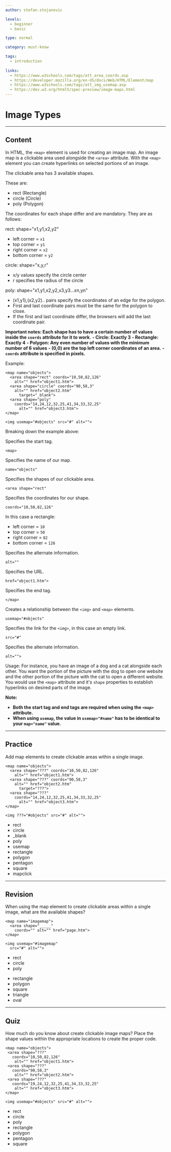 ```yaml
---
author: stefan.stojanovic

levels:
  - beginner
  - basic

type: normal

category: must-know

tags:
  - introduction
  
links:
  - https://www.w3schools.com/tags/att_area_coords.asp
  - https://developer.mozilla.org/en-US/docs/Web/HTML/Element/map
  - https://www.w3schools.com/tags/att_img_usemap.asp
  - https://dev.w3.org/html5/spec-preview/image-maps.html
---
```

# Image Types
---
## Content


In HTML, the `<map>` element is used for creating an image map. An image map is a clickable area used alongside the `<area>` attribute. With the `<map>` element you can create hyperlinks on selected portions of an image. 

The clickable area has 3 available shapes.

These are:
  - rect (Rectangle)
  - circle (Circle)
  - poly (Polygon)

The coordinates for each shape differ and are mandatory.
They are as follows:

rect: shape="x1,y1,x2,y2"
  - left corner = `x1`
  - top corner = `y1`
  - right corner = `x2`
  - bottom corner = `y2`

circle: shape="x,y,r"
  - x/y values specify the circle center
  - r specifies the radius of the circle
  
poly: shape="x1,y1,x2,y2,x3,y3...xn,yn"
  - (x1,y1),(x2,y2).. pairs specify the coordinates of an edge for the polygon.
  - First and last coordinate pairs must be the same for the polygon to close.
  - If the first and last coordinate differ, the browsers will add the last coordinate pair.
  
 
**Important notes: Each shape has to have a certain number of values inside the `coords` attribute for it to work.**
  **- Circle: Exactly 3**
  **- Rectangle: Exactly 4**
  **- Polygon: Any even number of values with the minimum number of 6 values**
  **- (0,0) are the top left corner coordinates of an area.**
  **- `coords` attribute is specified in pixels.**


Example:
```
<map name="objects">
  <area shape="rect" coords="10,50,82,126"
    alt="" href="object1.htm">
  <area shape="circle" coords="90,58,3"
    alt="" href="object2.htm" 
      target="_blank">
  <area shape="poly" 
    coords="14,24,12,32,25,41,34,33,32,25" 
      alt="" href="object3.htm">
</map>

<img usemap="#objects" src="#" alt="">
```

Breaking down the example above:

Specifies the start tag.
```
<map> 
``` 

Specifies the name of our map. 
```
name="objects"
```

Specifies the shapes of our clickable area.
```
<area shape="rect" 
```

Specifies the coordinates for our shape. 
```
coords="10,50,82,126"
``` 
In this case a rectangle:
  - left corner = `10`
  - top corner = `50`
  - right corner = `82`
  - bottom corner = `126`


Specifies the alternate information.
```
alt=""
``` 

Specifies the URL.
```
href="object1.htm">
``` 

Specifies the end tag.
```
</map>
```

Creates a relationship between the `<img>` and `<map>` elements.
```
usemap="#objects"
```

Specifies the link for the `<img>`, in this case an empty link.
```
src="#" 
```

Specifies the alternate information.
```
alt="">
```

Usage:
For instance, you have an image of a dog and a cat alongside each other. You want the portion of the picture with the dog to open one website and the other portion of the picture with the cat to open a different website. You would use the `<map>` attribute and it's `shape` properties to establish hyperlinks on desired parts of the image.


**Note:**
 - **Both the start tag and end tags are required when using the `<map>` attribute.**
 - **When using `usemap`, the value in `usemap="#name"` has to be identical to your `map="name"` value.**
 
---
## Practice

Add map elements to create clickable areas within a single image.

```
<map name="objects">
  <area shape="???" coords="10,50,82,126"
    alt="" href="object1.htm">
  <area shape="???" coords="90,58,3"
    alt="" href="object2.htm" 
      target="???">
  <area shape="???" 
    coords="14,24,12,32,25,41,34,33,32,25" 
      alt="" href="object3.htm">
</map>

<img ???="#objects" src="#" alt="">
```

* rect
* circle
* _blank
* poly
* usemap
* rectangle
* polygon
* pentagon
* square
* mapclick

---
## Revision

When using the map element to create clickable areas within a single image, what are the available shapes?

```
<map name="imagemap">
  <area shape="_____" 
    coords="" alt="" href="page.htm">
</map>

<img usemap="#imagemap" 
  src="#" alt="">
```

+ rect
+ circle
+ poly
- rectangle
- polygon
- square
- triangle
- oval

---
## Quiz

How much do you know about create clickable image maps?
Place the shape values within the appropriate locations to create the proper code.

```
<map name="objects">
 <area shape="???" 
   coords="10,50,82,126" 
    alt="" href="object1.htm">
 <area shape="???" 
   coords="90,58,3" 
    alt="" href="object2.htm">
 <area shape="???" 
   coords="19,24,12,32,25,41,34,33,32,25"
    alt="" href="object3.htm">
</map>

<img usemap="#objects" src="#" alt="">
```

* rect
* circle
* poly
* rectangle
* polygon
* pentagon
* square
